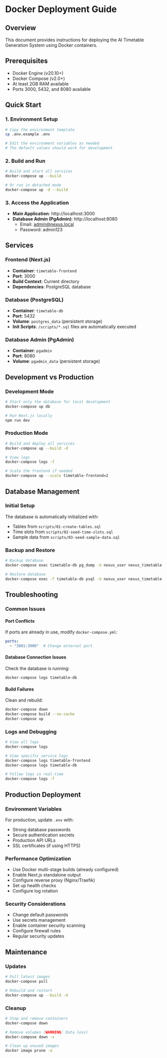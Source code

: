 # Docker Deployment Guide

## Overview
This document provides instructions for deploying the AI Timetable Generation System using Docker containers.

## Prerequisites
- Docker Engine (v20.10+)
- Docker Compose (v2.0+)
- At least 2GB RAM available
- Ports 3000, 5432, and 8080 available

## Quick Start

### 1. Environment Setup
```bash
# Copy the environment template
cp .env.example .env

# Edit the environment variables as needed
# The default values should work for development
```

### 2. Build and Run
```bash
# Build and start all services
docker-compose up --build

# Or run in detached mode
docker-compose up -d --build
```

### 3. Access the Application
- **Main Application**: http://localhost:3000
- **Database Admin (PgAdmin)**: http://localhost:8080
  - Email: admin@nexus.local
  - Password: admin123

## Services

### Frontend (Next.js)
- **Container**: `timetable-frontend`
- **Port**: 3000
- **Build Context**: Current directory
- **Dependencies**: PostgreSQL database

### Database (PostgreSQL)
- **Container**: `timetable-db`
- **Port**: 5432
- **Volume**: `postgres_data` (persistent storage)
- **Init Scripts**: `/scripts/*.sql` files are automatically executed

### Database Admin (PgAdmin)
- **Container**: `pgadmin`
- **Port**: 8080
- **Volume**: `pgadmin_data` (persistent storage)

## Development vs Production

### Development Mode
```bash
# Start only the database for local development
docker-compose up db

# Run Next.js locally
npm run dev
```

### Production Mode
```bash
# Build and deploy all services
docker-compose up --build -d

# View logs
docker-compose logs -f

# Scale the frontend if needed
docker-compose up --scale timetable-frontend=2
```

## Database Management

### Initial Setup
The database is automatically initialized with:
- Tables from `scripts/01-create-tables.sql`
- Time slots from `scripts/02-seed-time-slots.sql`
- Sample data from `scripts/03-seed-sample-data.sql`

### Backup and Restore
```bash
# Backup database
docker-compose exec timetable-db pg_dump -U nexus_user nexus_timetable > backup.sql

# Restore database
docker-compose exec -T timetable-db psql -U nexus_user nexus_timetable < backup.sql
```

## Troubleshooting

### Common Issues

#### Port Conflicts
If ports are already in use, modify `docker-compose.yml`:
```yaml
ports:
  - "3001:3000"  # Change external port
```

#### Database Connection Issues
Check the database is running:
```bash
docker-compose logs timetable-db
```

#### Build Failures
Clean and rebuild:
```bash
docker-compose down
docker-compose build --no-cache
docker-compose up
```

### Logs and Debugging
```bash
# View all logs
docker-compose logs

# View specific service logs
docker-compose logs timetable-frontend
docker-compose logs timetable-db

# Follow logs in real-time
docker-compose logs -f
```

## Production Deployment

### Environment Variables
For production, update `.env` with:
- Strong database passwords
- Secure authentication secrets
- Production API URLs
- SSL certificates (if using HTTPS)

### Performance Optimization
- Use Docker multi-stage builds (already configured)
- Enable Next.js standalone output
- Configure reverse proxy (Nginx/Traefik)
- Set up health checks
- Configure log rotation

### Security Considerations
- Change default passwords
- Use secrets management
- Enable container security scanning
- Configure firewall rules
- Regular security updates

## Maintenance

### Updates
```bash
# Pull latest images
docker-compose pull

# Rebuild and restart
docker-compose up --build -d
```

### Cleanup
```bash
# Stop and remove containers
docker-compose down

# Remove volumes (WARNING: Data loss)
docker-compose down -v

# Clean up unused images
docker image prune -a
```
